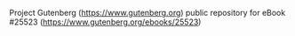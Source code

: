 Project Gutenberg (https://www.gutenberg.org) public repository for eBook #25523 (https://www.gutenberg.org/ebooks/25523)
